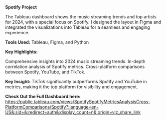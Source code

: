**Spotify Project**

The Tableau dashboard shows the music streaming trends and top artists for 2024, with a special focus on Spotify. I designed the layout in Figma and integrated the visualizations into Tableau for a seamless and engaging experience.

**Tools Used:** Tableau, Figma, and Python

**Key Highlights:**

Comprehensive insights into 2024 music streaming trends.
In-depth correlation analysis of Spotify metrics.
Cross-platform comparisons between Spotify, YouTube, and TikTok.

**Key Insight:** TikTok significantly outperforms Spotify and YouTube in metrics, making it the top platform for visibility and engagement.

**Check Out the Full Dashboard here:** https://public.tableau.com/views/SpotifySpotifyMetricsAnalysisCross-PlatformComparisons/Spotify?:language=en-US&:sid=&:redirect=auth&:display_count=n&:origin=viz_share_link
